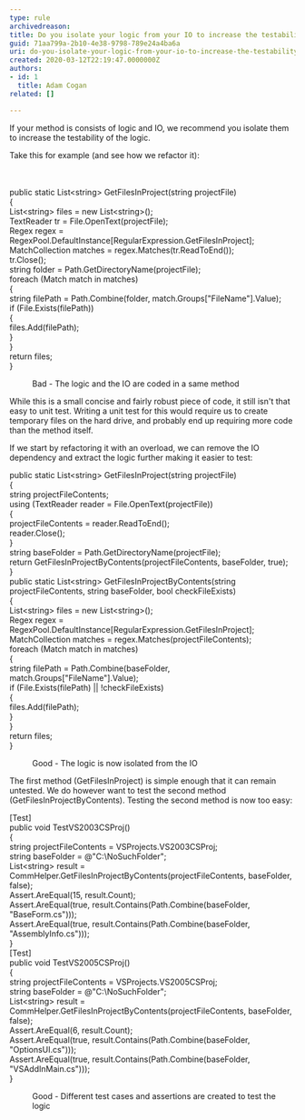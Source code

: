 ```yaml
---
type: rule
archivedreason: 
title: Do you isolate your logic from your IO to increase the testability?
guid: 71aa799a-2b10-4e38-9798-789e24a4ba6a
uri: do-you-isolate-your-logic-from-your-io-to-increase-the-testability
created: 2020-03-12T22:19:47.0000000Z
authors:
- id: 1
  title: Adam Cogan
related: []

---
```



If your method is consists of logic and IO, we recommend you isolate them to increase the testability of the logic.<div>Take this for example (and see how we refactor it)&#58;<br></div>
<br><excerpt class='endintro'></excerpt><br>
<p class="ssw15-rteElement-CodeArea">public static List&lt;string&gt; GetFilesInProject(string projectFile)<br>&#123;<br> List&lt;string&gt; files = new List&lt;string&gt;();<br> TextReader tr = File.OpenText(projectFile);<br> Regex regex = RegexPool.DefaultInstance[RegularExpression.GetFilesInProject];<br> MatchCollection matches = regex.Matches(tr.ReadToEnd());<br> tr.Close();<br> string folder = Path.GetDirectoryName(projectFile);<br> foreach (Match match in matches)<br> &#123;<br> string filePath = Path.Combine(folder, match.Groups[&quot;FileName&quot;].Value);<br> if (File.Exists(filePath))<br> &#123;<br> files.Add(filePath);<br> &#125;<br> &#125;<br> return files;<br>&#125;</p><dd class="ssw15-rteElement-FigureBad">Bad - The logic and the IO are coded in a same method<br></dd><p>While this is a small concise and fairly robust piece of code, it still isn't that easy to unit test. Writing a unit test for this would require us to create temporary files on the hard drive, and probably end up requiring more code than the method itself.</p><p>If we start by refactoring it with an overload, we can remove the IO dependency and extract the logic further making it easier to test&#58;</p><p class="ssw15-rteElement-CodeArea">public static List&lt;string&gt; GetFilesInProject(string projectFile)<br>&#123;<br> string projectFileContents;<br> using (TextReader reader = File.OpenText(projectFile))<br> &#123;<br> projectFileContents = reader.ReadToEnd();<br> reader.Close();<br> &#125;<br> string baseFolder = Path.GetDirectoryName(projectFile);<br> return GetFilesInProjectByContents(projectFileContents, baseFolder, true);<br>&#125;<br>public static List&lt;string&gt; GetFilesInProjectByContents(string projectFileContents, string baseFolder, bool checkFileExists)<br>&#123;<br> List&lt;string&gt; files = new List&lt;string&gt;();<br> Regex regex = RegexPool.DefaultInstance[RegularExpression.GetFilesInProject];<br> MatchCollection matches = regex.Matches(projectFileContents);<br> foreach (Match match in matches)<br> &#123;<br> string filePath = Path.Combine(baseFolder, match.Groups[&quot;FileName&quot;].Value);<br> if (File.Exists(filePath) || !checkFileExists)<br> &#123;<br> files.Add(filePath);<br> &#125;<br> &#125;<br> return files;<br>&#125;</p><dd class="ssw15-rteElement-FigureGood">Good - The logic is now isolated from the IO<br></dd><p>The first method (GetFilesInProject) is simple enough that it can remain untested. We do however want to test the second method (GetFilesInProjectByContents). Testing the second method is now too easy&#58;</p><p class="ssw15-rteElement-CodeArea">[Test]<br>public void TestVS2003CSProj()<br>&#123;<br> string projectFileContents = VSProjects.VS2003CSProj;<br> string baseFolder = @&quot;C&#58;\NoSuchFolder&quot;;<br> List&lt;string&gt; result = CommHelper.GetFilesInProjectByContents(projectFileContents, baseFolder, false);<br> Assert.AreEqual(15, result.Count);<br> Assert.AreEqual(true, result.Contains(Path.Combine(baseFolder, &quot;BaseForm.cs&quot;)));<br> Assert.AreEqual(true, result.Contains(Path.Combine(baseFolder, &quot;AssemblyInfo.cs&quot;)));<br>&#125;<br>[Test]<br>public void TestVS2005CSProj()<br>&#123;<br> string projectFileContents = VSProjects.VS2005CSProj;<br> string baseFolder = @&quot;C&#58;\NoSuchFolder&quot;;<br> List&lt;string&gt; result = CommHelper.GetFilesInProjectByContents(projectFileContents, baseFolder, false);<br> Assert.AreEqual(6, result.Count);<br> Assert.AreEqual(true, result.Contains(Path.Combine(baseFolder, &quot;OptionsUI.cs&quot;)));<br> Assert.AreEqual(true, result.Contains(Path.Combine(baseFolder, &quot;VSAddInMain.cs&quot;)));<br>&#125;</p><dd class="ssw15-rteElement-FigureGood">Good - Different test cases and assertions are created to test the logic​<br></dd>


